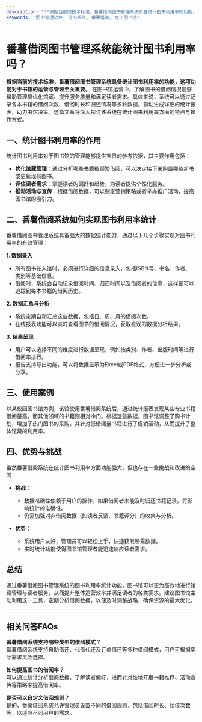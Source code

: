 ```yaml
---
description: "**根据当前的技术标准，番薯借阅图书管理系统具备统计图书利用率的功能，这项功能对于书馆的运营与管理至关重要。** 在图书馆运营中，了解图书的借阅情况能够帮助管理员优化馆藏、提升服务质量和满足读者需求。具体来说，系统可以通过记录各本书籍的借阅次数、借阅时长和归还情况等多种数据，自动生成详细的统计报表，助力书馆决策。这篇文章将深入探讨该系统在统计图书利用率方面的特点与操作方式。"
keywords: "图书管理软件, 借书系统, 番薯借阅, 电子图书馆"
---
```

# 番薯借阅图书管理系统能统计图书利用率吗？

**根据当前的技术标准，番薯借阅图书管理系统具备统计图书利用率的功能，这项功能对于书馆的运营与管理至关重要。** 在图书馆运营中，了解图书的借阅情况能够帮助管理员优化馆藏、提升服务质量和满足读者需求。具体来说，系统可以通过记录各本书籍的借阅次数、借阅时长和归还情况等多种数据，自动生成详细的统计报表，助力书馆决策。这篇文章将深入探讨该系统在统计图书利用率方面的特点与操作方式。

## 一、统计图书利用率的作用

统计图书利用率对于图书馆的管理能够提供宝贵的参考依据，其主要作用包括：

- **优化馆藏管理**：通过分析哪些书籍被频繁借阅，可以决定接下来购置哪些新书或更新现有图书。
- **评估读者需求**：掌握读者的偏好和趋势，为读者提供个性化服务。
- **推动活动与宣传**：根据借阅数据，可以制定营销策略或者举办推广活动，提高图书馆的吸引力。

## 二、番薯借阅系统如何实现图书利用率统计

番薯借阅图书管理系统具备强大的数据统计能力，通过以下几个步骤实现对图书利用率的有效管理：

**1. 数据录入**

- 所有图书在入馆时，必须进行详细的信息录入，包括ISBN号、书名、作者、类别等基础信息。
- 借阅时，系统会自动记录借阅时间、归还时间以及借阅者的信息，这样便可以追踪到每本书籍的借阅历史。

**2. 数据汇总与分析**

- 系统定期自动汇总这些数据，包括日、周、月的借阅次数。
- 在线报表功能可以实时查看图书的借阅情况，获取直观的数据分析结果。

**3. 结果呈现**

- 用户可以选择不同的维度进行数据呈现，例如按类别、作者、出版时间等进行借阅率排行。
- 报告支持导出功能，可以将数据显示为Excel或PDF格式，方便进一步分析或分享。

## 三、使用案例

以某校园图书馆为例，该馆使用番薯借阅系统后，通过统计报表发现某些专业书籍借阅量高，而其他领域的书籍则相对冷门。根据这些数据，图书馆调整了购书计划，增加了热门图书的采购，并针对低借阅量书籍进行了促销活动，从而提升了整体馆藏的利用率。

## 四、优势与挑战

虽然番薯借阅系统在统计图书利用率方面功能强大，但也存在一些挑战和改进的空间：

- **挑战**：
  - 数据准确性依赖于用户的操作，如果借阅者未能及时归还书籍记录，将影响统计的准确性。
  - 仍需加强对非借阅数据（如读者反馈、书籍评分）的收集与分析。

- **优势**：
  - 系统用户友好，管理员可以轻松上手，快速获取所需数据。
  - 实时统计功能使得图书馆管理者能迅速响应读者需求。

## 总结

通过番薯借阅图书管理系统的图书利用率统计功能，图书馆可以更为高效地进行馆藏管理与读者服务，从而提升整体运营效率并满足读者的各类需求。建议图书馆主动利用这一工具，定期分析借阅数据，以便及时调整战略，确保资源的最大优化。

---

## 相关问答FAQs

**番薯借阅系统支持哪些类型的借阅模式？**  
番薯借阅系统支持自助借还、代借代还及订单借还等多种借阅模式，用户可根据实际需求灵活选择。

**如何提高图书的借阅率？**  
可以通过统计分析借阅数据，了解读者偏好，进而针对性地开展书籍推荐、活动宣传等策略来提高借阅率。

**是否可以自定义借阅规则？**  
是的，番薯借阅系统允许管理员设置不同的借阅规则，包括借阅时长、续借次数等，以适应不同用户的需求。
